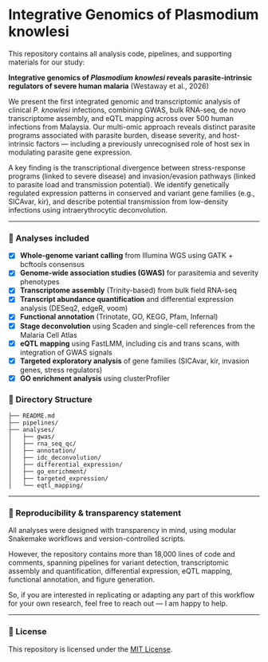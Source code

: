# Integrative Genomics of Plasmodium knowlesi

This repository contains all analysis code, pipelines, and supporting materials for our study:

**Integrative genomics of _Plasmodium knowlesi_ reveals parasite-intrinsic regulators of severe human malaria** (Westaway et al., 2026)

We present the first integrated genomic and transcriptomic analysis of clinical _P. knowlesi_ infections, combining GWAS, bulk RNA-seq, de novo transcriptome assembly, and eQTL mapping across over 500 human infections from Malaysia. Our multi-omic approach reveals distinct parasite programs associated with parasite burden, disease severity, and host-intrinsic factors — including a previously unrecognised role of host sex in modulating parasite gene expression. 

A key finding is the transcriptional divergence between stress-response programs (linked to severe disease) and invasion/evasion pathways (linked to parasite load and transmission potential). We identify genetically regulated expression patterns in conserved and variant gene families (e.g., SICAvar, kir), and describe potential transmission from low-density infections using intraerythrocytic deconvolution.

---

### 🧬 Analyses included

- [x] **Whole-genome variant calling** from Illumina WGS using GATK + bcftools consensus
- [x] **Genome-wide association studies (GWAS)** for parasitemia and severity phenotypes
- [x] **Transcriptome assembly** (Trinity-based) from bulk field RNA-seq
- [x] **Transcript abundance quantification** and differential expression analysis (DESeq2, edgeR, voom)
- [x] **Functional annotation** (Trinotate, GO, KEGG, Pfam, Infernal)
- [x] **Stage deconvolution** using Scaden and single-cell references from the Malaria Cell Atlas
- [x] **eQTL mapping** using FastLMM, including cis and trans scans, with integration of GWAS signals
- [x] **Targeted exploratory analysis** of gene families (SICAvar, kir, invasion genes, stress regulators)
- [x] **GO enrichment analysis** using clusterProfiler

### 📂 Directory Structure

```plaintext
├── README.md
├── pipelines/
├── analyses/
│   ├── gwas/
│   ├── rna_seq_qc/
│   ├── annotation/
│   ├── idc_deconvolution/
│   ├── differential_expression/
│   ├── go_enrichment/
│   ├── targeted_expression/
│   └── eqtl_mapping/
```

---

### 🔁 Reproducibility & transparency statement

All analyses were designed with transparency in mind, using modular Snakemake workflows and version-controlled scripts.

However, the repository contains more than 18,000 lines of code and comments, spanning pipelines for variant detection, transcriptomic assembly and quantification, differential expression, eQTL mapping, functional annotation, and figure generation.

So, if you are interested in replicating or adapting any part of this workflow for your own research, feel free to reach out — I am happy to help.

---

### 📄 License

This repository is licensed under the [MIT License](./LICENSE).